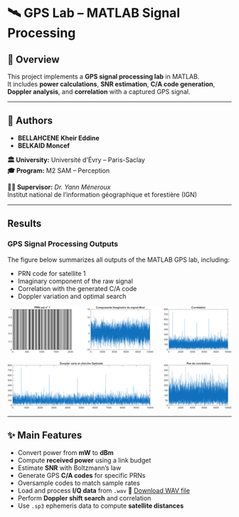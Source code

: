 # 🛰️ GPS Lab – MATLAB Signal Processing

## 📌 Overview
This project implements a **GPS signal processing lab** in MATLAB.  
It includes **power calculations**, **SNR estimation**, **C/A code generation**, **Doppler analysis**, and **correlation** with a captured GPS signal.

---

## 👤 Authors
- **BELLAHCENE Kheir Eddine**  
- **BELKAID Moncef**  

**🏛 University:** Université d'Évry – Paris-Saclay  
**🎓 Program:** M2 SAM – Perception  

**👨‍🏫 Supervisor:** *Dr. Yann Méneroux*  
Institut national de l’information géographique et forestière (IGN)  

---

## Results

### GPS Signal Processing Outputs
The figure below summarizes all outputs of the MATLAB GPS lab, including:  
- PRN code for satellite 1  
- Imaginary component of the raw signal  
- Correlation with the generated C/A code  
- Doppler variation and optimal search  

![GPS Lab Results](https://github.com/kheiro-bellahcene/GPS_Lab-/blob/main/figures/figutre%20_resultat.png?raw=true)

---

## ✨ Main Features
- Convert power from **mW** to **dBm**  
- Compute **received power** using a link budget  
- Estimate **SNR** with Boltzmann’s law  
- Generate GPS **C/A codes** for specific PRNs  
- Oversample codes to match sample rates  
- Load and process **I/Q data** from `.wav`
🎵 [Download WAV file](https://github.com/kheiro-bellahcene/GPS_Lab/blob/main/SDRSharp_20221105_202954Z_1575420000Hz_IQ.wav)
- Perform **Doppler shift search** and correlation  
- Use `.sp3` ephemeris data to compute **satellite distances**

